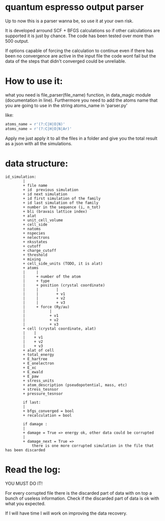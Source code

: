 # quantum espresso output parser
Up to now this is a parser wanna be, so use it at your own risk.

It is developed arround SCF + BFGS calculations so if other calculations are supported it is just by chance. The code has been tested over more than 500 output.

If options capable of forcing the calculation to continue even if there has been no convergence are active in the input file the code wont fail but the data of the steps that didn't converged could be unreliable. 

# How to use it:
what you need is file_parser(file_name) function, in data_magic module (documentation in line).
Furthermore you need to add the atoms name that you are going to use in the string atoms_name in 'parser.py'

like:

```python
atoms_name = r'(?:C|H|O|N)'
atoms_name = r'(?:C|H|O|N|Ar)'
```


Apply me just apply it to all the files in a folder and give you the total result as a json with all the simulations.



# data structure:
```
id_simulation:
        |
        + file name
        + id  previous simulation
        + id next simulation
        + id first simulation of the family
        + id last simulation of the family
        + number in the sequence (i, n_tot)
        + bli (bravais lattice index)
        + alat
        + unit_cell_volume
        + cell_side
        + natoms
        + nspecies
        + nelectrons
        + nksstates
        + cutoff
        + charge_cutoff
        + threshold
        + mixing
        + cell_side_units (TODO, it is alat)
        + atoms
        |     |
        |     + number of the atom
        |     + type
        |     + position (crystal coordinate)
        |     |        |
        |     |        + v1
        |     |        + v2
        |     |        + v3
        |     + force (Ry/au)
        |           |
        |           + v1
        |           + v2
        |           + v3
        + cell (crystal coordinate, alat)
        |    |
        |    + v1
        |    + v2
        |    + v3
        + alat of cell
        + total_energy
        + E_hartree
        + E_onelectron
        + E_xc
        + E_ewald
        + E_paw
        + stress_units
        + atom_description (pseudopotential, mass, etc)
        + stress_tesnsor 
        + pressure_tesnsor
        
        if last:
        |
        + bfgs_converged = bool
        + recalculation = bool
 
        if damage :
        |
        + damage = True => energy ok, other data could be corrupted
        |
        + damage_next = True => 
            there is one more corrupted simulation in the file that has been discarded 
```
# Read the log:
YOU MUST DO IT!

For every corrupted file there is the discarded part of data with on top a bunch of useless information. Check if the discarded part of data is ok with what you expected. 

If I will have time I will work on improving the data recovery.


